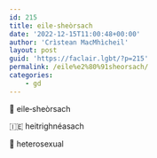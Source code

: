 ```yaml
---
id: 215
title: eile‑sheòrsach
date: '2022-12-15T11:00:48+00:00'
author: 'Crìstean MacMhìcheil'
layout: post
guid: 'https://faclair.lgbt/?p=215'
permalink: /eile%e2%80%91sheorsach/
categories:
    - gd
---
```


&#x1f3f4;&#xe0067;&#xe0062;&#xe0073;&#xe0063;&#xe0074;&#xe007f; eile‑sheòrsach

&#x1f1ee;&#x1f1ea; heitrighnéasach

&#x1f3f4;&#xe0067;&#xe0062;&#xe0065;&#xe006e;&#xe0067;&#xe007f; heterosexual
